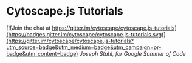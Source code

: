 # Cytoscape.js Tutorials

[![Join the chat at https://gitter.im/cytoscape/cytoscape.js-tutorials](https://badges.gitter.im/cytoscape/cytoscape.js-tutorials.svg)](https://gitter.im/cytoscape/cytoscape.js-tutorials?utm_source=badge&utm_medium=badge&utm_campaign=pr-badge&utm_content=badge)
*Joseph Stahl, for Google Summer of Code*